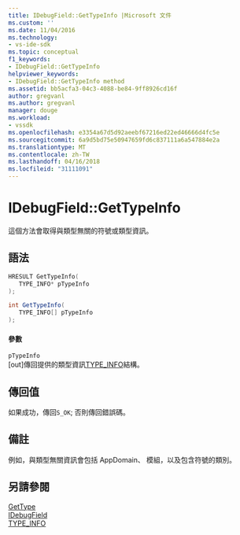 ```yaml
---
title: IDebugField::GetTypeInfo |Microsoft 文件
ms.custom: ''
ms.date: 11/04/2016
ms.technology:
- vs-ide-sdk
ms.topic: conceptual
f1_keywords:
- IDebugField::GetTypeInfo
helpviewer_keywords:
- IDebugField::GetTypeInfo method
ms.assetid: bb5acfa3-04c3-4088-be84-9ff8926cd16f
author: gregvanl
ms.author: gregvanl
manager: douge
ms.workload:
- vssdk
ms.openlocfilehash: e3354a67d5d92aeebf67216ed22ed46666d4fc5e
ms.sourcegitcommit: 6a9d5bd75e50947659fd6c837111a6a547884e2a
ms.translationtype: MT
ms.contentlocale: zh-TW
ms.lasthandoff: 04/16/2018
ms.locfileid: "31111091"
---
```

# <a name="idebugfieldgettypeinfo"></a>IDebugField::GetTypeInfo
這個方法會取得與類型無關的符號或類型資訊。  
  
## <a name="syntax"></a>語法  
  
```cpp  
HRESULT GetTypeInfo(   
   TYPE_INFO* pTypeInfo  
);  
```  
  
```csharp  
int GetTypeInfo(  
   TYPE_INFO[] pTypeInfo  
);  
```  
  
#### <a name="parameters"></a>參數  
 `pTypeInfo`  
 [out]傳回提供的類型資訊[TYPE_INFO](../../../extensibility/debugger/reference/type-info.md)結構。  
  
## <a name="return-value"></a>傳回值  
 如果成功，傳回`S_OK`; 否則傳回錯誤碼。  
  
## <a name="remarks"></a>備註  
 例如，與類型無關資訊會包括 AppDomain、 模組，以及包含符號的類別。  
  
## <a name="see-also"></a>另請參閱  
 [GetType](../../../extensibility/debugger/reference/idebugfield-gettype.md)   
 [IDebugField](../../../extensibility/debugger/reference/idebugfield.md)   
 [TYPE_INFO](../../../extensibility/debugger/reference/type-info.md)